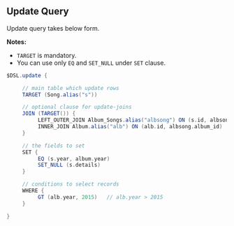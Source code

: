## Update Query

Update query takes below form.

__Notes:__
  * `TARGET` is mandatory.
  * You can use only `EQ` and `SET_NULL` under `SET` clause.

```groovy
$DSL.update {

     // main table which update rows
     TARGET (Song.alias("s"))

     // optional clause for update-joins
     JOIN (TARGET()) {
          LEFT_OUTER_JOIN Album_Songs.alias("albsong") ON (s.id, albsong.song_id)
          INNER_JOIN Album.alias("alb") ON (alb.id, albsong.album_id)
     }

     // the fields to set
     SET {
          EQ (s.year, album.year)
          SET_NULL (s.details)
     }

     // conditions to select records
     WHERE {
          GT (alb.year, 2015)   // alb.year > 2015
     }

}
```